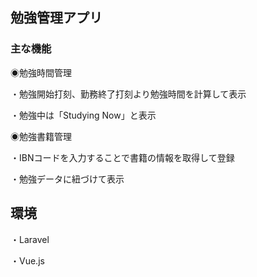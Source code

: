 ## 勉強管理アプリ

### 主な機能

◉勉強時間管理


 ・勉強開始打刻、勤務終了打刻より勉強時間を計算して表示
 
 
 ・勉強中は「Studying Now」と表示
 
 
◉勉強書籍管理

 ・IBNコードを入力することで書籍の情報を取得して登録
 
 ・勉強データに紐づけて表示
 
## 環境
・Laravel

・Vue.js
